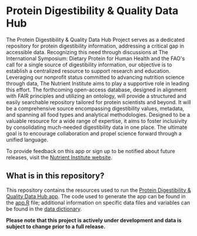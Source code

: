 # Protein Digestibility & Quality Data Hub

The Protein Digestibility & Quality Data Hub Project serves as a dedicated repository for protein digestibility information, addressing a critical gap in accessible data. Recognizing this need through discussions at The International Symposium: Dietary Protein for Human Health and the FAO's call for a single source of digestibility information, our objective is to establish a centralized resource to support research and education. Leveraging our nonprofit status committed to advancing nutrition science through data, The Nutrient Institute aims to play a supportive role in leading this effort. The forthcoming open-access database, designed in alignment with FAIR principles and utilizing an ontology, will provide a structured and easily searchable repository tailored for protein scientists and beyond. It will be a comprehensive source encompassing digestibility values, metadata, and spanning all food types and analytical methodologies. Designed to be a valuable resource for a wide range of expertise, it aims to foster inclusivity by consolidating much-needed digestibility data in one place. The ultimate goal is to encourage collaboration and propel science forward through a unified language.

To provide feedback on this app or sign up to be notified about future releases, visit the [Nutrient Institute website](https://www.nutrientinstitute.org/protein-digestibility-feedback).


## What is in this repository?
This repository contains the resources used to run the [Protein Digestibility & Quality Data Hub app](https://nutrientinstitute.shinyapps.io/ProteinDigestibilityData/). The code used to generate the app can be found in the [app.R](https://github.com/NutrientInstitute/protein-digestibility/blob/main/app.R) file; additional information on specific data files and variables can be found in the [data dictionary](https://github.com/NutrientInstitute/protein-digestibility/blob/main/Data%20Dictionary_6.13.24.pdf). 



**Please note that this project is actively under development and data is subject to change prior to a full release.** 
